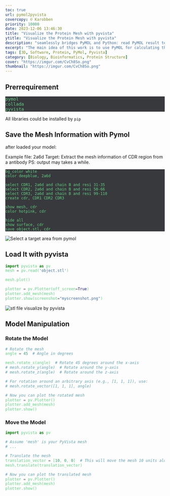```yaml
---
toc: true
url: pymol2pyvista
covercopy: © Karobben
priority: 10000
date: 2023-12-06 13:46:30
title: "Visualize the Protein Mesh with pyvista"
ytitle: "Visualize the Protein Mesh with pyvista"
description: "seamlessly bridges PyMOL and Python: read PyMOL result to python"
excerpt: "The main idea of this work is to use PyMOL for calculating the surface information/mesh structure, and then employ Python to read that information for visualization and other complex/advanced calculations. In other words, it seamlessly bridges PyMOL and Python."
tags: [3D, Software, Protein, PyMol, Pyvista]
category: [Biology, Bioinformatics, Protein Structure]
cover: "https://imgur.com/CvCh8So.png"
thumbnail: "https://imgur.com/CvCh8So.png"
---
```


## Prerrequirement

<pre>
pymol
collada
pyvista
</pre>

All libraries could be installed by `pip`

## Save the Mesh Information with Pymol

after loaded your model:

Example file: 2a6d
Target: Extract the mesh information of CDR region from a antibody
PS: output may takes a while.
```pymol
bg_color white
color deepblue, 2a6d

select CDR1, 2a6d and chain B and resi 31-35
select CDR2, 2a6d and chain B and resi 50-66
select CDR3, 2a6d and chain B and resi 99-110
create cdr, CDR1 CDR2 CDR3

show mesh, cdr
color hotpink, cdr

hide all
show surface, cdr
save object.stl, cdr
```

![Select a target area from pymol](https://imgur.com/bNjPfcD.png)


## Load It with pyvista

```python
import pyvista as pv
mesh = pv.read('object.stl')

mesh.plot()

plotter = pv.Plotter(off_screen=True)
plotter.add_mesh(mesh)
plotter.show(screenshot="myscreenshot.png")
```

![stl file visualize by pyvista](https://imgur.com/kH46OTm.png)


## Model Manipulation

### Rotate the Model

```python
# Rotate the mesh
angle = 45  # Angle in degrees

mesh.rotate_x(angle)  # Rotate 45 degrees around the x-axis
# mesh.rotate_y(angle)  # Rotate around the y-axis
# mesh.rotate_z(angle)  # Rotate around the z-axis

# For rotation around an arbitrary axis (e.g., [1, 1, 1]), use:
# mesh.rotate_vector([1, 1, 1], angle)

# Now you can plot the rotated mesh
plotter = pv.Plotter()
plotter.add_mesh(mesh)
plotter.show()
```

### Move the Model

```python
import pyvista as pv

# Assume 'mesh' is your PyVista mesh
# ...

# Translate the mesh
translation_vector = [10, 0, 0]  # This will move the mesh 10 units along the x-axis
mesh.translate(translation_vector)

# Now you can plot the translated mesh
plotter = pv.Plotter()
plotter.add_mesh(mesh)
plotter.show()
```

<style>
pre {
  background-color:#38393d;
  color: #5fd381;
}
</style>
